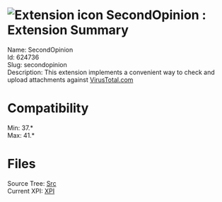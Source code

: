 # ![Extension icon](https://addons.thunderbird.net/static/img/addon-icons/default-64.png) SecondOpinion : Extension Summary

Name: SecondOpinion  
Id: 624736  
Slug: secondopinion  
Description: This extension implements a convenient way to check and upload attachments against <a rel="nofollow" href="https://outgoing.prod.mozaws.net/v1/675353ea3b87bf47ebe9bed35ebe0feb3a349a26aea11b46cdf66b873c3b9929/http%3A//VirusTotal.com">VirusTotal.com</a>
  

# Compatibility
Min: 37.*  
Max: 41.*  

# Files

Source Tree: [Src](C:/Dev/Thunderbird/ThunderKdB/xall/xOther/624736-secondopinion/src)  
Current XPI: [XPI](C:/Dev/Thunderbird/ThunderKdB/xall/xOther/624736-secondopinion/xpi)  




